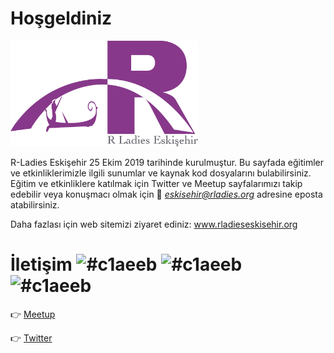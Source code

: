 # Hoşgeldiniz 

<img src="https://github.com/bkanx/R-Ladies-EskisehR-Stickers/blob/master/Init.png" width="300">

R-Ladies Eskişehir 25 Ekim 2019 tarihinde kurulmuştur. Bu sayfada eğitimler ve etkinliklerimizle ilgili sunumlar ve kaynak kod dosyalarını bulabilirsiniz.
Eğitim ve etkinliklere katılmak için Twitter ve Meetup sayfalarımızı takip edebilir veya konuşmacı olmak için :e-mail: *eskisehir@rladies.org* adresine eposta atabilirsiniz.

Daha fazlası için web sitemizi ziyaret ediniz:
www.rladieseskisehir.org


 İletişim ![#c1aeeb](https://via.placeholder.com/15/c1aeeb/000000?text=+) ![#c1aeeb](https://via.placeholder.com/15/c1aeeb/000000?text=+) ![#c1aeeb](https://via.placeholder.com/15/c1aeeb/000000?text=+)
======

 :point_right: [Meetup](https://www.meetup.com/rladies-eskisehir/)
 
 :point_right: [Twitter](https://twitter.com/RLadiesEskisehR)
